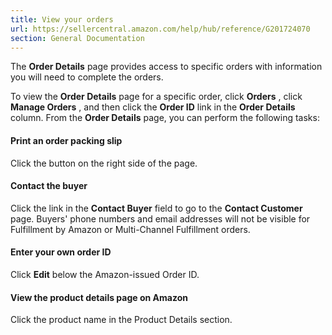 ```yaml
---
title: View your orders
url: https://sellercentral.amazon.com/help/hub/reference/G201724070
section: General Documentation
---
```


The **Order Details** page provides access to specific orders with information
you will need to complete the orders.

To view the **Order Details** page for a specific order, click **Orders** ,
click **Manage Orders** , and then click the **Order ID** link in the **Order
Details** column. From the **Order Details** page, you can perform the
following tasks:

#### Print an order packing slip

Click the button on the right side of the page.

#### Contact the buyer

Click the link in the **Contact Buyer** field to go to the **Contact
Customer** page. Buyers' phone numbers and email addresses will not be visible
for Fulfillment by Amazon or Multi-Channel Fulfillment orders.

#### Enter your own order ID

Click **Edit** below the Amazon-issued Order ID.

#### View the product details page on Amazon

Click the product name in the Product Details section.

